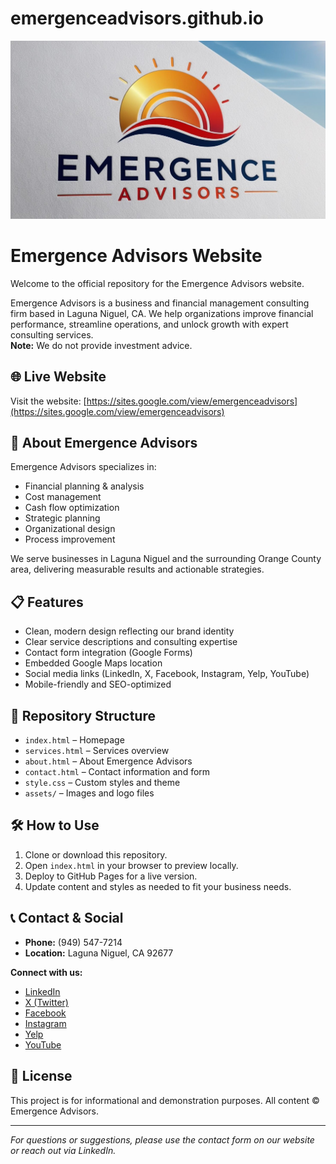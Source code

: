 # emergenceadvisors.github.io

![Emergence Advisors Logo](logo.jpg)

# Emergence Advisors Website

Welcome to the official repository for the Emergence Advisors website.

Emergence Advisors is a business and financial management consulting firm based in Laguna Niguel, CA. We help organizations improve financial performance, streamline operations, and unlock growth with expert consulting services.  
**Note:** We do not provide investment advice.

## 🌐 Live Website

Visit the website: [https://sites.google.com/view/emergenceadvisors](https://sites.google.com/view/emergenceadvisors)

## 🚀 About Emergence Advisors

Emergence Advisors specializes in:
- Financial planning & analysis
- Cost management
- Cash flow optimization
- Strategic planning
- Organizational design
- Process improvement

We serve businesses in Laguna Niguel and the surrounding Orange County area, delivering measurable results and actionable strategies.

## 📋 Features

- Clean, modern design reflecting our brand identity
- Clear service descriptions and consulting expertise
- Contact form integration (Google Forms)
- Embedded Google Maps location
- Social media links (LinkedIn, X, Facebook, Instagram, Yelp, YouTube)
- Mobile-friendly and SEO-optimized

## 📂 Repository Structure

- `index.html` – Homepage
- `services.html` – Services overview
- `about.html` – About Emergence Advisors
- `contact.html` – Contact information and form
- `style.css` – Custom styles and theme
- `assets/` – Images and logo files

## 🛠️ How to Use

1. Clone or download this repository.
2. Open `index.html` in your browser to preview locally.
3. Deploy to GitHub Pages for a live version.
4. Update content and styles as needed to fit your business needs.

## 📞 Contact & Social

- **Phone:** (949) 547-7214
- **Location:** Laguna Niguel, CA 92677

**Connect with us:**
- [LinkedIn](https://www.linkedin.com/company/emergence-advisors-inc)
- [X (Twitter)](https://x.com/EmergenceAdvise)
- [Facebook](https://www.facebook.com/emergenceadvisors)
- [Instagram](https://www.instagram.com/emergenceadvisors)
- [Yelp](https://www.yelp.com/biz/emergence-advisors-laguna-beach)
- [YouTube](https://www.youtube.com/@EmergenceAdvisors)

## 📄 License

This project is for informational and demonstration purposes. All content © Emergence Advisors.

---

*For questions or suggestions, please use the contact form on our website or reach out via LinkedIn.*

